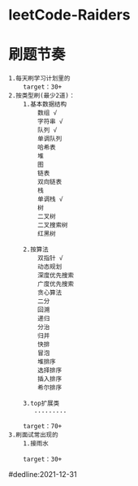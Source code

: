 # leetCode-Raiders
# 刷题节奏
    1.每天刷学习计划里的
        target：30+   
    2.按类型刷(最少2道)：
        1.基本数据结构
            数组 √
            字符串 √
            队列 √
            单调队列 
            哈希表                      
            堆
            图
            链表
            双向链表  
            栈
            单调栈 √
            树
            二叉树
            二叉搜索树 
            红黑树
                                
        2.按算法
            双指针 √
            动态规划
            深度优先搜索 
            广度优先搜索
            贪心算法
            二分
            回溯
            递归
            分治
            归并
            快排
            冒泡
            堆排序
            选择排序
            插入排序
            希尔排序
              
        3.top扩展类
           .........
           
        target：70+     
    3.刷面试常出现的
        1.接雨水
        
        target：30+        
#dedline:2021-12-31              